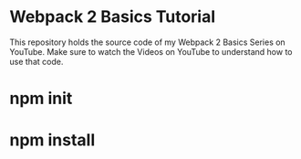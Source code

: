 # Webpack 2 Basics Tutorial
This repository holds the source code of my Webpack 2 Basics Series on YouTube. Make sure to watch the Videos on YouTube to understand how to use that code.


# npm init
# npm install
